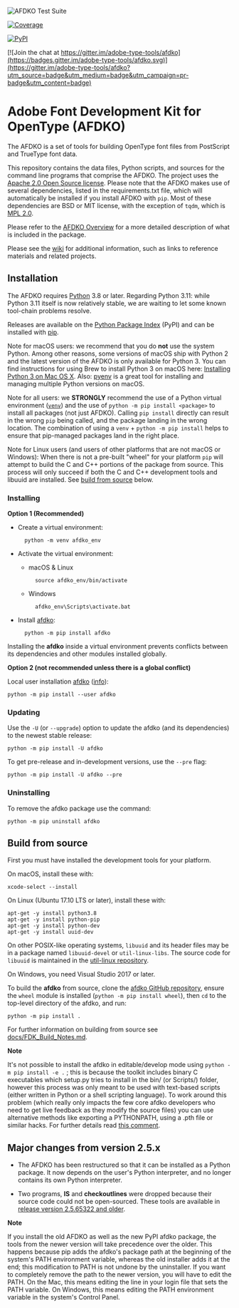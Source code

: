 ![AFDKO Test Suite](https://github.com/adobe-type-tools/afdko/workflows/AFDKO%20Test%20Suite/badge.svg)

[![Coverage](https://codecov.io/gh/adobe-type-tools/afdko/branch/develop/graph/badge.svg)](https://codecov.io/gh/adobe-type-tools/afdko/branch/develop)

[![PyPI](https://img.shields.io/pypi/v/afdko.svg)](https://pypi.org/project/afdko)

[![Join the chat at https://gitter.im/adobe-type-tools/afdko](https://badges.gitter.im/adobe-type-tools/afdko.svg)](https://gitter.im/adobe-type-tools/afdko?utm_source=badge&utm_medium=badge&utm_campaign=pr-badge&utm_content=badge)

Adobe Font Development Kit for OpenType (AFDKO)
===============================================

The AFDKO is a set of tools for building OpenType font files from
PostScript and TrueType font data.

This repository contains the data files, Python scripts, and sources for
the command line programs that comprise the AFDKO. The project uses the
[Apache 2.0 Open Source license](https://opensource.org/licenses/Apache-2.0).
Please note that the AFDKO makes use of several dependencies, listed in the
requirements.txt file, which will automatically be installed if you install
AFDKO with `pip`. Most of these dependencies are BSD or MIT license, with
the exception of `tqdm`, which is [MPL 2.0](https://www.mozilla.org/en-US/MPL/2.0/).

Please refer to the
[AFDKO Overview](https://adobe-type-tools.github.io/afdko/AFDKO-Overview.html)
for a more detailed description of what is included in the package.

Please see the
[wiki](https://github.com/adobe-type-tools/afdko/wiki)
for additional information, such as links to reference materials and related
projects.

Installation
------------

The AFDKO requires [Python](http://www.python.org/download) 3.8
or later.
Regarding Python 3.11: while Python 3.11 itself is now relatively stable, we are waiting to let some known tool-chain problems resolve.

Releases are available on the [Python Package
Index](https://pypi.python.org/pypi/afdko) (PyPI) and can be installed
with [pip](https://pip.pypa.io).

Note for macOS users: we recommend that you do **not** use the system
Python. Among other reasons, some versions of macOS ship with Python 2
and the latest version of the AFDKO is only available for Python 3. You
can find instructions for using Brew to install Python 3 on macOS here:
[Installing Python 3 on Mac OS X](https://docs.python-guide.org/starting/install3/osx/).
Also: [pyenv](https://github.com/pyenv/pyenv) is a great tool for
installing and managing multiple Python versions on macOS.

Note for all users: we **STRONGLY** recommend the use of a Python virtual
environment ([`venv`](https://docs.python.org/3/library/venv.html))
and the use of `python -m pip install <package>` to install all packages
(not just AFDKO). Calling `pip install` directly can result in the
wrong `pip` being called, and the package landing in the wrong location.
The combination of using a `venv` + `python -m pip install` helps to ensure
that pip-managed packages land in the right place.

Note for Linux users (and users of other platforms that are not macOS or Windows): When there is not a pre-built "wheel" for your platform `pip` will attempt to build the C and C++ portions of the package from source. This process will only succeed if both the C and C++ development tools and libuuid are installed. See [build from source](#Build-from-source) below.

### Installing

**Option 1 (Recommended)**

- Create a virtual environment:

        python -m venv afdko_env

- Activate the virtual environment:

    - macOS & Linux

            source afdko_env/bin/activate

    - Windows

            afdko_env\Scripts\activate.bat

- Install [afdko](https://pypi.python.org/pypi/afdko):

        python -m pip install afdko

Installing the **afdko** inside a virtual environment prevents conflicts
between its dependencies and other modules installed globally.

**Option 2 (not recommended unless there is a global conflict)**

Local user installation [afdko](https://pypi.python.org/pypi/afdko) ([info](https://pip.pypa.io/en/stable/user_guide/?highlight=%E2%80%93%20user#user-installs)):

    python -m pip install --user afdko

### Updating

Use the `-U` (or `--upgrade`) option to update the afdko (and its
dependencies) to the newest stable release:

    python -m pip install -U afdko

To get pre-release and in-development versions, use the `--pre` flag:

    python -m pip install -U afdko --pre

### Uninstalling

To remove the afdko package use the command:

    python -m pip uninstall afdko

Build from source
-----------------

First you must have installed the development tools for your platform.

On macOS, install these with:

    xcode-select --install

On Linux (Ubuntu 17.10 LTS or later), install these with:

    apt-get -y install python3.8
    apt-get -y install python-pip
    apt-get -y install python-dev
    apt-get -y install uuid-dev

On other POSIX-like operating systems, `libuuid` and its header files
may be in a package named `libuuid-devel` or `util-linux-libs`. The
source code for `libuuid` is maintained in the
[util-linux repository](https://github.com/karelzak/util-linux).

On Windows, you need Visual Studio 2017 or later.


To build the **afdko** from source, clone the [afdko GitHub
repository](https://github.com/adobe-type-tools/afdko), ensure the `wheel`
module is installed (`python -m pip install wheel`), then `cd` to the top-level
directory of the afdko, and run:

    python -m pip install .

For further information on building from source see
[docs/FDK\_Build\_Notes.md](docs/FDK_Build_Notes.md).

**Note**

It's not possible to install the afdko in editable/develop mode using
`python -m pip install -e .` ; this is because the toolkit includes binary C executables
which setup.py tries to install in the bin/ (or Scripts/) folder, however
this process was only meant to be used with text-based scripts (either
written in Python or a shell scripting language). To work around this problem
(which really only impacts the few core afdko developers who need to get live
feedback as they modify the source files) you can use alternative methods like
exporting a PYTHONPATH, using a .pth file or similar hacks.
For further details read [this comment](https://github.com/adobe-type-tools/afdko/pull/677#issuecomment-436747212).

Major changes from version 2.5.x
--------------------------------

* The AFDKO has been restructured so that it can be installed as a Python
package. It now depends on the user's Python interpreter, and no longer
contains its own Python interpreter.

* Two programs, **IS** and **checkoutlines** were dropped because their source
code could not be open-sourced. These tools are available in [release version
2.5.65322 and older](https://github.com/adobe-type-tools/afdko/releases?after=2.6.22).

**Note**

If you install the old AFDKO as well as the new PyPI afdko package, the tools from
the newer version will take precedence over the older. This happens because pip
adds the afdko's package path at the beginning of the system's PATH environment
variable, whereas the old installer adds it at the end; this modification to PATH
is not undone by the uninstaller. If you want to completely remove the path to the
newer version, you will have to edit the PATH. On the Mac, this means editing the
line in your login file that sets the PATH variable. On Windows, this means editing
the PATH environment variable in the system's Control Panel.
